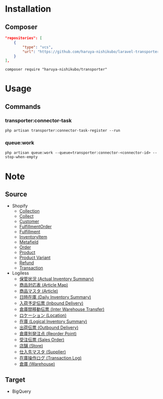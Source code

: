 # Installation
## Composer
```composer.json
"repositories": [
    {
        "type": "vcs",
        "url": "https://github.com/haruya-nishikubo/laravel-transporter"
    }
],
```

```shell
composer require "haruya-nishikubo/transporter"
```

# Usage
## Commands
### transporter:connector-task
```shell
php artisan transporter:connector-task-register --run
```

### queue:work
```shell
php artisan queue:work --queue=transporter:connector-<connector-id> --stop-when-empty
```

# Note
## Source
- Shopify
  - [Collection](https://shopify.dev/docs/api/admin-rest/2023-07/resources/collection)
  - [Collect](https://shopify.dev/docs/api/admin-rest/2023-07/resources/collect)
  - [Customer](https://shopify.dev/docs/api/admin-rest/2023-07/resources/customer)
  - [FulfillmentOrder](https://shopify.dev/docs/api/admin-rest/2023-07/resources/fulfillmentorder)
  - [Fulfillment](https://shopify.dev/docs/api/admin-rest/2023-07/resources/fulfillment)
  - [InventoryItem](https://shopify.dev/docs/api/admin-rest/2023-07/resources/inventoryitem)
  - [Metafield](https://shopify.dev/docs/api/admin-rest/2023-07/resources/metafield)
  - [Order](https://shopify.dev/docs/api/admin-rest/2023-07/resources/order)
  - [Product](https://shopify.dev/docs/api/admin-rest/2023-07/resources/product)
  - [Product Variant](https://shopify.dev/docs/api/admin-rest/2023-07/resources/product-variant)
  - [Refund](https://shopify.dev/docs/api/admin-rest/2023-07/resources/refund)
  - [Transaction](https://shopify.dev/docs/api/admin-rest/2023-07/resources/transaction)
- Logiless
  - [保管状況 (Actual Inventory Summary)](https://app2.logiless.com/developer/documents/interface/actual_inventory_summary)
  - [商品対応表 (Article Map)](https://app2.logiless.com/developer/documents/interface/article_map)
  - [商品マスタ (Article)](https://app2.logiless.com/developer/documents/interface/article)
  - [日時在庫 (Daily Inventory Summary)](https://app2.logiless.com/developer/documents/interface/daily_inventory_summary)
  - [入荷予定伝票 (Inbound Delivery)](https://app2.logiless.com/developer/documents/interface/inbound_delivery)
  - [倉庫間移動伝票 (Inter Warehouse Transfer)](https://app2.logiless.com/developer/documents/interface/inter_warehouse_transfer)
  - [ロケーション (Location)](https://app2.logiless.com/developer/documents/interface/location)
  - [在庫 (Logical Inventory Summary)](https://app2.logiless.com/developer/documents/interface/logical_inventory_summary)
  - [出荷伝票 (Outbound Delivery)](https://app2.logiless.com/developer/documents/interface/outbound_delivery)
  - [倉庫別発注点 (Reorder Point)](https://app2.logiless.com/developer/documents/interface/reorder_point)
  - [受注伝票 (Sales Order)](https://app2.logiless.com/developer/documents/interface/sales_order)
  - [店舗 (Store)](https://app2.logiless.com/developer/documents/interface/store)
  - [仕入先マスタ (Supplier)](https://app2.logiless.com/developer/documents/interface/supplier)
  - [在庫操作ログ (Transaction Log)](https://app2.logiless.com/developer/documents/interface/transaction_log)
  - [倉庫 (Warehouse)](https://app2.logiless.com/developer/documents/interface/warehouse)

## Target
- BigQuery

